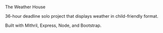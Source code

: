 The Weather House

36-hour deadline solo project that displays weather in child-friendly format.

Built with Mithril, Express, Node, and Bootstrap.
